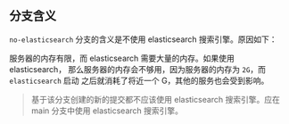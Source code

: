 ## 分支含义

`no-elasticsearch` 分支的含义是不使用 elasticsearch 搜索引擎。原因如下：

服务器的内存有限，而 elasticsearch 需要大量的内存。如果使用 elasticsearch，
那么服务器的内存会不够用，因为服务器的内存为 `2G`，而 `elasticsearch` 启动
之后就消耗了将近一个 G，其他的服务也会受到影响。

> 基于该分支创建的新的提交都不应该使用 elasticsearch 搜索引擎。应在 main
> 分支中使用 elasticsearch 搜索引擎。